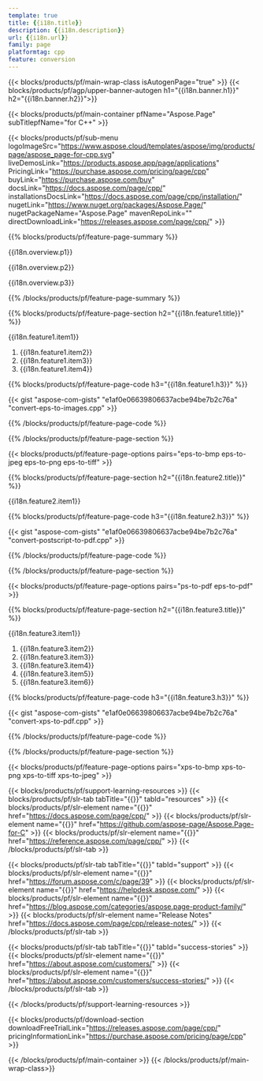 ```yaml
---
template: true
title: {{i18n.title}}
description: {{i18n.description}}
url: {{i18n.url}}
family: page
platformtag: cpp
feature: conversion
---
```


{{< blocks/products/pf/main-wrap-class isAutogenPage="true" >}}
{{< blocks/products/pf/agp/upper-banner-autogen h1="{{i18n.banner.h1}}" h2="{{i18n.banner.h2}}">}}

{{< blocks/products/pf/main-container pfName="Aspose.Page" subTitlepfName="for C++" >}}

{{< blocks/products/pf/sub-menu logoImageSrc="https://www.aspose.cloud/templates/aspose/img/products/page/aspose_page-for-cpp.svg" liveDemosLink="https://products.aspose.app/page/applications" PricingLink="https://purchase.aspose.com/pricing/page/cpp" buyLink="https://purchase.aspose.com/buy" docsLink="https://docs.aspose.com/page/cpp/" installationsDocsLink="https://docs.aspose.com/page/cpp/installation/" nugetLink="https://www.nuget.org/packages/Aspose.Page/" nugetPackageName="Aspose.Page" mavenRepoLink="" directDownloadLink="https://releases.aspose.com/page/cpp/" >}}

{{% blocks/products/pf/feature-page-summary %}}

<p>{{i18n.overview.p1}}</p>
<p>{{i18n.overview.p2}}</p>
<p>{{i18n.overview.p3}}</p>

{{% /blocks/products/pf/feature-page-summary  %}}


{{% blocks/products/pf/feature-page-section  h2="{{i18n.feature1.title}}" %}}

<p>{{i18n.feature1.item1}}</p>

1. {{i18n.feature1.item2}}
2. {{i18n.feature1.item3}}
3. {{i18n.feature1.item4}}


{{% blocks/products/pf/feature-page-code h3="{{i18n.feature1.h3}}" %}}

{{< gist "aspose-com-gists" "e1af0e06639806637acbe94be7b2c76a" "convert-eps-to-images.cpp" >}}

{{% /blocks/products/pf/feature-page-code  %}}

{{% /blocks/products/pf/feature-page-section %}}

{{< blocks/products/pf/feature-page-options pairs="eps-to-bmp eps-to-jpeg eps-to-png eps-to-tiff" >}}


{{% blocks/products/pf/feature-page-section  h2="{{i18n.feature2.title}}" %}}

{{i18n.feature2.item1}}

{{% blocks/products/pf/feature-page-code h3="{{i18n.feature2.h3}}" %}}

{{< gist "aspose-com-gists" "e1af0e06639806637acbe94be7b2c76a" "convert-postscript-to-pdf.cpp" >}}

{{% /blocks/products/pf/feature-page-code  %}}

{{% /blocks/products/pf/feature-page-section %}}

{{< blocks/products/pf/feature-page-options pairs="ps-to-pdf eps-to-pdf" >}}


{{% blocks/products/pf/feature-page-section  h2="{{i18n.feature3.title}}" %}}

<p>{{i18n.feature3.item1}}</p>

1. {{i18n.feature3.item2}}
2. {{i18n.feature3.item3}}
3. {{i18n.feature3.item4}}
4. {{i18n.feature3.item5}}
5. {{i18n.feature3.item6}}

{{% blocks/products/pf/feature-page-code h3="{{i18n.feature3.h3}}" %}}

{{< gist "aspose-com-gists" "e1af0e06639806637acbe94be7b2c76a" "convert-xps-to-pdf.cpp" >}}

{{% /blocks/products/pf/feature-page-code  %}}

{{% /blocks/products/pf/feature-page-section %}}

{{< blocks/products/pf/feature-page-options pairs="xps-to-bmp xps-to-png xps-to-tiff xps-to-jpeg" >}}


{{< blocks/products/pf/support-learning-resources >}}
{{< blocks/products/pf/slr-tab tabTitle="{{<import path="/{{lang}}/partials/_content.md" section="learningresources.tabTitle">}}" tabId="resources" >}}
{{< blocks/products/pf/slr-element name="{{<import path="/{{lang}}/partials/_content.md" section="learningresources.name1">}}" href="https://docs.aspose.com/page/cpp/" >}}
{{< blocks/products/pf/slr-element name="{{<import path="/{{lang}}/partials/_content.md" section="learningresources.name2">}}" href="https://github.com/aspose-page/Aspose.Page-for-C" >}}
{{< blocks/products/pf/slr-element name="{{<import path="/{{lang}}/partials/_content.md" section="learningresources.name3">}}" href="https://reference.aspose.com/page/cpp/" >}}
{{< /blocks/products/pf/slr-tab >}}

{{< blocks/products/pf/slr-tab tabTitle="{{<import path="/{{lang}}/partials/_content.md" section="support.tabTitle">}}" tabId="support" >}}
{{< blocks/products/pf/slr-element name="{{<import path="/{{lang}}/partials/_content.md" section="support.name1">}}" href="https://forum.aspose.com/c/page/39" >}}
{{< blocks/products/pf/slr-element name="{{<import path="/{{lang}}/partials/_content.md" section="support.name2">}}" href="https://helpdesk.aspose.com/" >}}
{{< blocks/products/pf/slr-element name="{{<import path="/{{lang}}/partials/_content.md" section="support.name3">}}" href="https://blog.aspose.com/categories/aspose.page-product-family/" >}}
{{< blocks/products/pf/slr-element name="Release Notes" href="https://docs.aspose.com/page/cpp/release-notes/" >}}
{{< /blocks/products/pf/slr-tab >}}

{{< blocks/products/pf/slr-tab tabTitle="{{<import path="/{{lang}}/partials/_content.md" section="why.tabTitlecpp">}}" tabId="success-stories" >}}
{{< blocks/products/pf/slr-element name="{{<import path="/{{lang}}/partials/_content.md" section="why.name1">}}" href="https://about.aspose.com/customers/" >}}
{{< blocks/products/pf/slr-element name="{{<import path="/{{lang}}/partials/_content.md" section="why.name2">}}" href="https://about.aspose.com/customers/success-stories/" >}}
{{< /blocks/products/pf/slr-tab >}}

{{< /blocks/products/pf/support-learning-resources >}}

{{< blocks/products/pf/download-section downloadFreeTrialLink="https://releases.aspose.com/page/cpp/" pricingInformationLink="https://purchase.aspose.com/pricing/page/cpp" >}}

{{< /blocks/products/pf/main-container >}}
{{< /blocks/products/pf/main-wrap-class>}} 